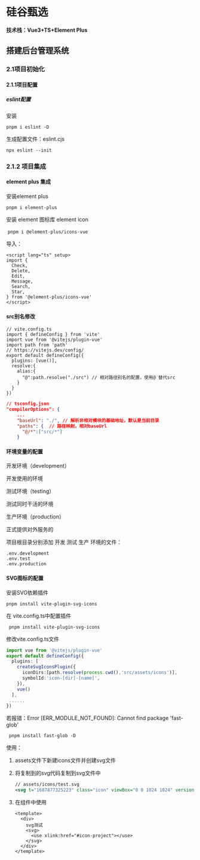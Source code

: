 # 硅谷甄选

[视频地址]: https://www.bilibili.com/video/BV1Xh411V7b5?p=1&amp;vd_source=2ccb7e5a1b69378347d040ab14ab1fea

**技术栈：Vue3+TS+Element Plus**

## 搭建后台管理系统

### 2.1项目初始化

#### 2.1.1项目配置

##### eslint配置

安装

```
pnpm i eslint -D
```

生成配置文件：eslint.cjs

```
npx eslint --init
```

### 2.1.2 项目集成

#### element plus 集成

安装element plus

 ``pnpm i element-plus``



安装 element 图标库 element icon

​	 ``pnpm i @element-plus/icons-vue``

导入：

```vue
<script lang="ts" setup>
import {
  Check,
  Delete,
  Edit,
  Message,
  Search,
  Star,
} from '@element-plus/icons-vue'
</script>
```

#### src别名修改

```tsx
// vite.config.ts
import { defineConfig } from 'vite'
import vue from '@vitejs/plugin-vue'
import path from 'path'
// https://vitejs.dev/config/
export default defineConfig({
  plugins: [vue()],
  resolve:{
    alias:{
      "@":path.resolve("./src") // 相对路径别名的配置，使用@ 替代src
    }
  }
})

```

```json
// tsconfig.json
"compilerOptions": {
  	...
    "baseUrl": "./", // 解析非相对模块的基础地址，默认是当前目录
    "paths": {  // 路径映射，相对baseUrl
      "@/*":["src/*"]
    }
```

#### 环境变量的配置

开发环境（development）

开发使用的环境

测试环境（testing）

测试同时干活的环境

生产环境（production）

正式提供对外服务的



项目根目录分别添加 开发 测试 生产 环境的文件：

```
.env.development
.env.test
.env.production
```



#### SVG图标的配置

安装SVG依赖插件

```
pnpm install vite-plugin-svg-icons
```

在 vite.config.ts中配置插件

```
 pnpm install vite-plugin-svg-icons
```

修改vite.config.ts文件

```ts
import vue from '@vitejs/plugin-vue'
export default defineConfig({
  plugins: [
    createSvgIconsPlugin({
      iconDirs:[path.resolve(process.cwd(),'src/assets/icons')],
      symbolId:'icon-[dir]-[name]',
    }),
    vue()
  ],
 ......
})
```

若报错：Error [ERR_MODULE_NOT_FOUND]: Cannot find package 'fast-glob'

```
 pnpm install fast-glob -D
```



使用：

1. assets文件下新建icons文件并创建svg文件

2. 将复制到的svg代码复制到svg文件中

   ```svg
   // assets/icons/test.svg
   <svg t="1687877325223" class="icon" viewBox="0 0 1024 1024" version="1.1" xmlns="http://www.w3.org/2000/svg" p-id="1806" width="200" height="200"><path d="M516.32 285.28A98.56 98.56 0 1 0 614.88 384a98.56 98.56 0 0 0-98.56-98.72z m0 164.96A66.56 66.56 0.......></path></svg>
   ```

3. 在组件中使用

   ```vue
   <template>
     <div>
       svg测试
       <svg>
         <use xlink:href="#icon-project"></use>
       </svg>
     </div>
   </template>
   ```

   

